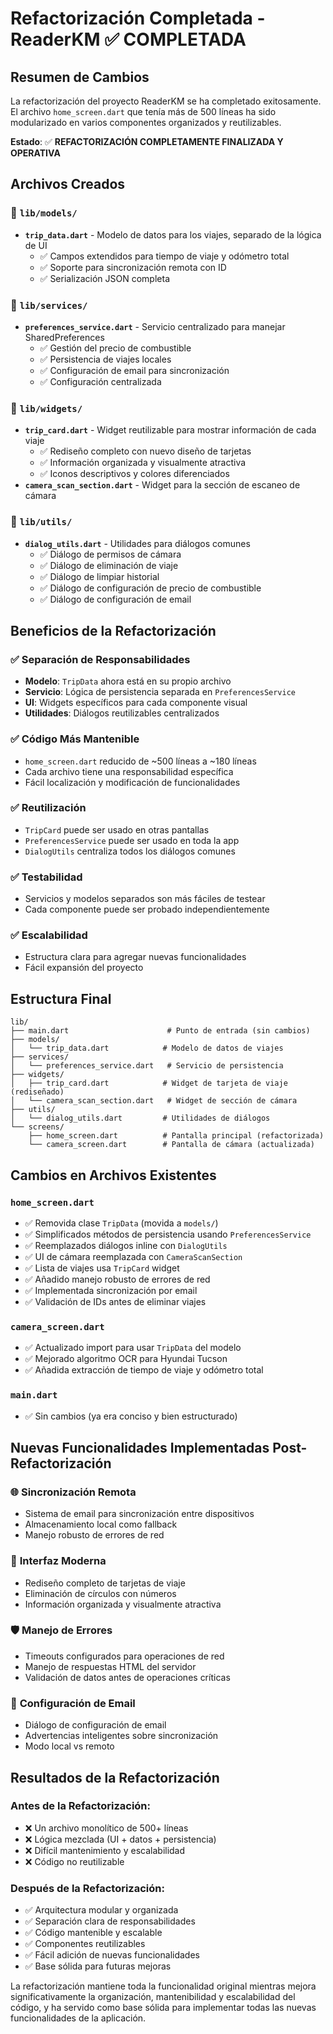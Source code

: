 # Refactorización Completada - ReaderKM ✅ COMPLETADA

## Resumen de Cambios

La refactorización del proyecto ReaderKM se ha completado exitosamente. El archivo `home_screen.dart` que tenía más de 500 líneas ha sido modularizado en varios componentes organizados y reutilizables.

**Estado**: ✅ **REFACTORIZACIÓN COMPLETAMENTE FINALIZADA Y OPERATIVA**

## Archivos Creados

### 📁 `lib/models/`
- **`trip_data.dart`** - Modelo de datos para los viajes, separado de la lógica de UI
  - ✅ Campos extendidos para tiempo de viaje y odómetro total
  - ✅ Soporte para sincronización remota con ID
  - ✅ Serialización JSON completa

### 📁 `lib/services/`
- **`preferences_service.dart`** - Servicio centralizado para manejar SharedPreferences
  - ✅ Gestión del precio de combustible
  - ✅ Persistencia de viajes locales
  - ✅ Configuración de email para sincronización
  - ✅ Configuración centralizada

### 📁 `lib/widgets/`
- **`trip_card.dart`** - Widget reutilizable para mostrar información de cada viaje
  - ✅ Rediseño completo con nuevo diseño de tarjetas
  - ✅ Información organizada y visualmente atractiva
  - ✅ Iconos descriptivos y colores diferenciados
- **`camera_scan_section.dart`** - Widget para la sección de escaneo de cámara

### 📁 `lib/utils/`
- **`dialog_utils.dart`** - Utilidades para diálogos comunes
  - ✅ Diálogo de permisos de cámara
  - ✅ Diálogo de eliminación de viaje
  - ✅ Diálogo de limpiar historial
  - ✅ Diálogo de configuración de precio de combustible
  - ✅ Diálogo de configuración de email

## Beneficios de la Refactorización

### ✅ **Separación de Responsabilidades**
- **Modelo**: `TripData` ahora está en su propio archivo
- **Servicio**: Lógica de persistencia separada en `PreferencesService`
- **UI**: Widgets específicos para cada componente visual
- **Utilidades**: Diálogos reutilizables centralizados

### ✅ **Código Más Mantenible**
- `home_screen.dart` reducido de ~500 líneas a ~180 líneas
- Cada archivo tiene una responsabilidad específica
- Fácil localización y modificación de funcionalidades

### ✅ **Reutilización**
- `TripCard` puede ser usado en otras pantallas
- `PreferencesService` puede ser usado en toda la app
- `DialogUtils` centraliza todos los diálogos comunes

### ✅ **Testabilidad**
- Servicios y modelos separados son más fáciles de testear
- Cada componente puede ser probado independientemente

### ✅ **Escalabilidad**
- Estructura clara para agregar nuevas funcionalidades
- Fácil expansión del proyecto

## Estructura Final

```
lib/
├── main.dart                      # Punto de entrada (sin cambios)
├── models/
│   └── trip_data.dart            # Modelo de datos de viajes
├── services/
│   └── preferences_service.dart   # Servicio de persistencia
├── widgets/
│   ├── trip_card.dart            # Widget de tarjeta de viaje (rediseñado)
│   └── camera_scan_section.dart   # Widget de sección de cámara
├── utils/
│   └── dialog_utils.dart         # Utilidades de diálogos
└── screens/
    ├── home_screen.dart          # Pantalla principal (refactorizada)
    └── camera_screen.dart        # Pantalla de cámara (actualizada)
```

## Cambios en Archivos Existentes

### `home_screen.dart`
- ✅ Removida clase `TripData` (movida a `models/`)
- ✅ Simplificados métodos de persistencia usando `PreferencesService`
- ✅ Reemplazados diálogos inline con `DialogUtils`
- ✅ UI de cámara reemplazada con `CameraScanSection`
- ✅ Lista de viajes usa `TripCard` widget
- ✅ Añadido manejo robusto de errores de red
- ✅ Implementada sincronización por email
- ✅ Validación de IDs antes de eliminar viajes

### `camera_screen.dart`
- ✅ Actualizado import para usar `TripData` del modelo
- ✅ Mejorado algoritmo OCR para Hyundai Tucson
- ✅ Añadida extracción de tiempo de viaje y odómetro total

### `main.dart`
- ✅ Sin cambios (ya era conciso y bien estructurado)

## Nuevas Funcionalidades Implementadas Post-Refactorización

### 🌐 **Sincronización Remota**
- Sistema de email para sincronización entre dispositivos
- Almacenamiento local como fallback
- Manejo robusto de errores de red

### 🎨 **Interfaz Moderna**
- Rediseño completo de tarjetas de viaje
- Eliminación de círculos con números
- Información organizada y visualmente atractiva

### 🛡️ **Manejo de Errores**
- Timeouts configurados para operaciones de red
- Manejo de respuestas HTML del servidor
- Validación de datos antes de operaciones críticas

### 📧 **Configuración de Email**
- Diálogo de configuración de email
- Advertencias inteligentes sobre sincronización
- Modo local vs remoto

## Resultados de la Refactorización

### **Antes de la Refactorización:**
- ❌ Un archivo monolítico de 500+ líneas
- ❌ Lógica mezclada (UI + datos + persistencia)
- ❌ Difícil mantenimiento y escalabilidad
- ❌ Código no reutilizable

### **Después de la Refactorización:**
- ✅ Arquitectura modular y organizada
- ✅ Separación clara de responsabilidades
- ✅ Código mantenible y escalable
- ✅ Componentes reutilizables
- ✅ Fácil adición de nuevas funcionalidades
- ✅ Base sólida para futuras mejoras

La refactorización mantiene toda la funcionalidad original mientras mejora significativamente la organización, mantenibilidad y escalabilidad del código, y ha servido como base sólida para implementar todas las nuevas funcionalidades de la aplicación.
